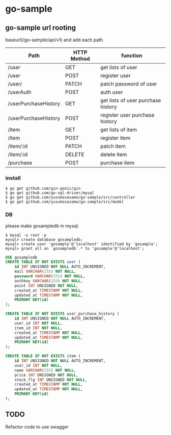# go-sample

## go-sample url rooting
baseurl(/go-sample/api/v1) and add each path

| Path       | HTTP Method |function|
| ---------- | ------ | -------------- |
| /user     | GET    | get lists of user |
| /user     | POST   | register user     |
| /user/    | PATCH  | patch password of user     |
| /userAuth | POST   | auth user     |
| /userPurchaseHistory     | GET   | get lists of user purchase history    |
| /userPurchaseHistory     | POST   | register user purchase history     |
| /item     | GET   | get lists of item     |
| /item     | POST   | register item     |
| /item/:id     | PATCH   | patch item     |
| /item/:id     | DELETE   | delete item     |
| /purchase     | POST   | purchase item     |



### install
```shell
$ go get github.com/gin-gonic/gin
$ go get github.com/go-sql-driver/mysql
$ go get github.com/yusukesasamo/go-sample/src/controller
$ go get github.com/yusukesasamo/go-sample/src/model

```


### DB
please make gosampledb in mysql.

```shell
$ mysql -u root -p
mysql> create database gosampledb;
mysql> create user 'gosample'@'localhost' identified by 'gosample';
mysql> grant all on `gosampledb`.* to 'gosample'@'localhost';
```

```sql
USE gosampledb
CREATE TABLE IF NOT EXISTS user (
    id INT UNSIGNED NOT NULL AUTO_INCREMENT,
	mail VARCHAR(255) NOT NULL,
	password VARCHAR(255) NOT NULL,
	authkey VARCHAR(255) NOT NULL,
	point INT UNSIGNED NOT NULL,
    created_at TIMESTAMP NOT NULL,
    updated_at TIMESTAMP NOT NULL,
    PRIMARY KEY(id)
);

CREATE TABLE IF NOT EXISTS user_purchase_history (
    id INT UNSIGNED NOT NULL AUTO_INCREMENT,
	user_id INT NOT NULL,
	item_id INT NOT NULL,
    created_at TIMESTAMP NOT NULL,
    updated_at TIMESTAMP NOT NULL,
    PRIMARY KEY(id)
);

CREATE TABLE IF NOT EXISTS item (
    id INT UNSIGNED NOT NULL AUTO_INCREMENT,
	user_id INT NOT NULL,
	name VARCHAR(255) NOT NULL,
	price INT UNSIGNED NOT NULL,
	stock_flg INT UNSIGNED NOT NULL,
    created_at TIMESTAMP NOT NULL,
    updated_at TIMESTAMP NOT NULL,
    PRIMARY KEY(id)
);
```


## TODO
Refactor code to use swagger